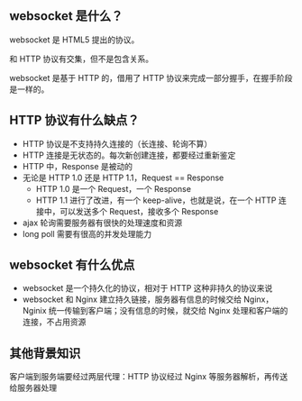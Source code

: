 ## websocket 是什么？

websocket 是 HTML5 提出的协议。

和 HTTP 协议有交集，但不是包含关系。

websocket 是基于 HTTP 的，借用了 HTTP 协议来完成一部分握手，在握手阶段是一样的。

## HTTP 协议有什么缺点？

+	HTTP 协议是不支持持久连接的（长连接、轮询不算）
+	HTTP 连接是无状态的。每次新创建连接，都要经过重新鉴定
+	HTTP 中，Response 是被动的
+	无论是 HTTP 1.0 还是 HTTP 1.1，Request == Response
	+	HTTP 1.0 是一个 Request，一个 Response
	+	HTTP 1.1 进行了改进，有一个 keep-alive，也就是说，在一个 HTTP 连接中，可以发送多个 Request，接收多个 Response
+	ajax 轮询需要服务器有很快的处理速度和资源
+	long poll 需要有很高的并发处理能力

## websocket 有什么优点

+	websocket 是一个持久化的协议，相对于 HTTP 这种非持久的协议来说
+	websocket 和 Nginx 建立持久链接，服务器有信息的时候交给 Nginx，Nginix 统一传输到客户端；没有信息的时候，就交给 Nginx 处理和客户端的连接，不占用资源

## 其他背景知识

客户端到服务端要经过两层代理：HTTP 协议经过 Nginx 等服务器解析，再传送给服务器处理